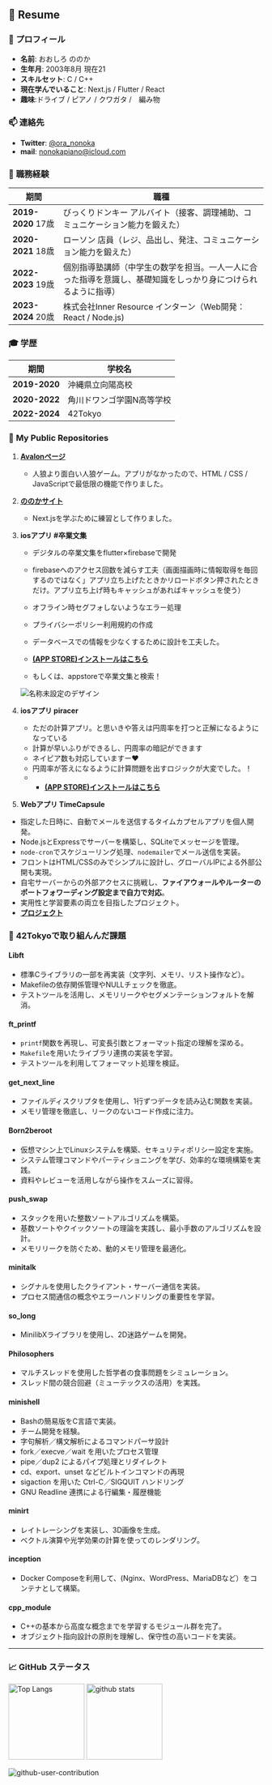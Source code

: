 ## 📄 **Resume**

### 👤 **プロフィール**
- **名前**: おおしろ ののか
- **生年月**: 2003年8月 現在21
- **スキルセット**: C / C++ 
- **現在学んでいること**: Next.js / Flutter / React
- **趣味**:ドライブ / ピアノ / クワガタ /　編み物　

### 📫 **連絡先**
- **Twitter**: [@ora_nonoka](https://twitter.com/ora_nonoka)
- **mail**: nonokapiano@icloud.com



### 💼 **職務経験**
| 期間          | 職種                                      |
|---------------|-------------------------------------------|
| **2019-2020** 17歳| びっくりドンキー アルバイト（接客、調理補助、コミュニケーション能力を鍛えた） |
| **2020-2021** 18歳| ローソン 店員（レジ、品出し、発注、コミュニケーション能力を鍛えた） |
| **2022-2023** 19歳| 個別指導塾講師（中学生の数学を担当。一人一人に合った指導を意識し、基礎知識をしっかり身につけられるように指導）  |
| **2023-2024** 20歳| 株式会社Inner Resource インターン（Web開発：React / Node.js)   |

### 🎓 **学歴**
| 期間          | 学校名                                   |
|---------------|-------------------------------------------|
| **2019-2020**| 沖縄県立向陽高校                         |
| **2020-2022**| 角川ドワンゴ学園N高等学校               |
| **2022-2024**| 42Tokyo            |



### 📂 **My Public Repositories**

1. **[Avalonページ](https://oshiro17.github.io/avalon/)**  
   - 人狼より面白い人狼ゲーム。アプリがなかったので、HTML / CSS / JavaScriptで最低限の機能で作りました。

2. **[ののかサイト](https://oshiro17.github.io/)**  
   - Next.jsを学ぶために練習として作りました。
3. **iosアプリ #卒業文集**
   - デジタルの卒業文集をflutter×firebaseで開発
   - firebaseへのアクセス回数を減らす工夫（画面描画時に情報取得を毎回するのではなく」アプリ立ち上げたときかリロードボタン押されたときだけ。アプリ立ち上げ時もキャッシュがあればキャッシュを使う）
   - オフライン時セグフォしないようなエラー処理
   - プライバシーポリシー利用規約の作成
   - データベースでの情報を少なくするために設計を工夫した。
  
   - **[(APP STORE)インストールはこちら](https://apps.apple.com/jp/app/%E5%8D%92%E6%A5%AD%E6%96%87%E9%9B%86/id6741571462)**
    - もしくは、appstoreで卒業文集と検索！
     
     ![名称未設定のデザイン](https://github.com/user-attachments/assets/8237479b-94a7-44fe-b25b-26e98525711d)

4. **iosアプリ piracer**
   - ただの計算アプリ。と思いきや答えは円周率を打つと正解になるようになっている
   - 計算が早いふりができるし、円周率の暗記ができます
   -  ネイピア数も対応していますー❤️
   -  円周率が答えになるように計算問題を出すロジックが大変でした。！
    -    - **[(APP STORE)インストールはこちら](https://apps.apple.com/jp/app/pi-racer/id6742538447)**
  
 5. **Webアプリ TimeCapsule**  
   - 指定した日時に、自動でメールを送信するタイムカプセルアプリを個人開発。  
   - Node.jsとExpressでサーバーを構築し、SQLiteでメッセージを管理。  
   - `node-cron`でスケジューリング処理、`nodemailer`でメール送信を実装。  
   - フロントはHTML/CSSのみでシンプルに設計し、グローバルIPによる外部公開も実現。  
   - 自宅サーバーからの外部アクセスに挑戦し、**ファイアウォールやルーターのポートフォワーディング設定まで自力で対応**。  
   - 実用性と学習要素の両立を目指したプロジェクト。  
   - **[プロジェクト](https://github.com/oshiro17/TimeCapsule)**



### 📘 **42Tokyoで取り組んんだ課題**

#### **Libft**
- 標準Cライブラリの一部を再実装（文字列、メモリ、リスト操作など）。
- Makefileの依存関係管理やNULLチェックを徹底。
- テストツールを活用し、メモリリークやセグメンテーションフォルトを解消。

#### **ft_printf**
- `printf`関数を再現し、可変長引数とフォーマット指定の理解を深める。
- `Makefile`を用いたライブラリ連携の実装を学習。
- テストツールを利用してフォーマット処理を検証。

#### **get_next_line**
- ファイルディスクリプタを使用し、1行ずつデータを読み込む関数を実装。
- メモリ管理を徹底し、リークのないコード作成に注力。

#### **Born2beroot**
- 仮想マシン上でLinuxシステムを構築、セキュリティポリシー設定を実施。
- システム管理コマンドやパーティショニングを学び、効率的な環境構築を実践。
- 資料やレビューを活用しながら操作をスムーズに習得。

#### **push_swap**
- スタックを用いた整数ソートアルゴリズムを構築。
- 基数ソートやクイックソートの理論を実践し、最小手数のアルゴリズムを設計。
- メモリリークを防ぐため、動的メモリ管理を最適化。

#### **minitalk**
- シグナルを使用したクライアント・サーバー通信を実装。
- プロセス間通信の概念やエラーハンドリングの重要性を学習。


#### **so_long**
- MinilibXライブラリを使用し、2D迷路ゲームを開発。

#### **Philosophers**
- マルチスレッドを使用した哲学者の食事問題をシミュレーション。
- スレッド間の競合回避（ミューテックスの活用）を実践。


#### **minishell**
- Bashの簡易版をC言語で実装。
- チーム開発を経験。
- 字句解析／構文解析によるコマンドパーサ設計
- fork／execve／wait を用いたプロセス管理
- pipe／dup2 によるパイプ処理とリダイレクト
- cd、export、unset などビルトインコマンドの再現
- sigaction を用いた Ctrl-C／SIGQUIT ハンドリング
- GNU Readline 連携による行編集・履歴機能

#### **minirt**
- レイトレーシングを実装し、3D画像を生成。
- ベクトル演算や光学効果の計算を使ってのレンダリング。
  
#### **inception**
- Docker Composeを利用して、(Nginx、WordPress、MariaDBなど）をコンテナとして構築。

#### **cpp_module**
- C++の基本から高度な概念までを学習するモジュール群を完了。
- オブジェクト指向設計の原則を理解し、保守性の高いコードを実装。

---




### 📈 **GitHub ステータス**
<p align="left">
  <img alt="Top Langs" height="150px" src="https://github-readme-stats.vercel.app/api/top-langs/?username=oshiro17&layout=compact&show_icons=true&theme=onedark" />
  <img alt="github stats" height="150px" src="https://github-readme-stats.vercel.app/api?username=oshiro17&theme=onedark&show_icons=true" />
</p>

![github-user-contribution](https://user-images.githubusercontent.com/97382295/213872063-96c2e170-7ec8-4b62-9484-132c5d4bb347.svg)

